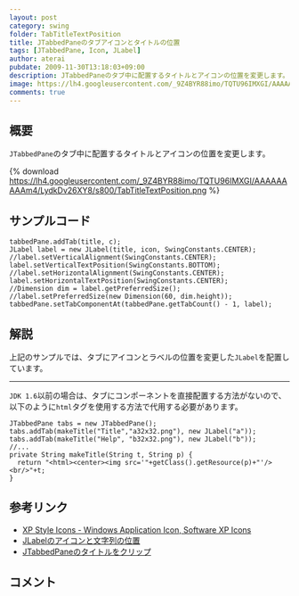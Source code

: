 ```yaml
---
layout: post
category: swing
folder: TabTitleTextPosition
title: JTabbedPaneのタブアイコンとタイトルの位置
tags: [JTabbedPane, Icon, JLabel]
author: aterai
pubdate: 2009-11-30T13:18:03+09:00
description: JTabbedPaneのタブ中に配置するタイトルとアイコンの位置を変更します。
image: https://lh4.googleusercontent.com/_9Z4BYR88imo/TQTU96IMXGI/AAAAAAAAAm4/LydkDv26XY8/s800/TabTitleTextPosition.png
comments: true
---
```

## 概要
`JTabbedPane`のタブ中に配置するタイトルとアイコンの位置を変更します。

{% download https://lh4.googleusercontent.com/_9Z4BYR88imo/TQTU96IMXGI/AAAAAAAAAm4/LydkDv26XY8/s800/TabTitleTextPosition.png %}

## サンプルコード
<pre class="prettyprint"><code>tabbedPane.addTab(title, c);
JLabel label = new JLabel(title, icon, SwingConstants.CENTER);
//label.setVerticalAlignment(SwingConstants.CENTER);
label.setVerticalTextPosition(SwingConstants.BOTTOM);
//label.setHorizontalAlignment(SwingConstants.CENTER);
label.setHorizontalTextPosition(SwingConstants.CENTER);
//Dimension dim = label.getPreferredSize();
//label.setPreferredSize(new Dimension(60, dim.height));
tabbedPane.setTabComponentAt(tabbedPane.getTabCount() - 1, label);
</code></pre>

## 解説
上記のサンプルでは、タブにアイコンとラベルの位置を変更した`JLabel`を配置しています。

- - - -
`JDK 1.6`以前の場合は、タブにコンポーネントを直接配置する方法がないので、以下のように`html`タグを使用する方法で代用する必要があります。

<pre class="prettyprint"><code>JTabbedPane tabs = new JTabbedPane();
tabs.addTab(makeTitle("Title","a32x32.png"), new JLabel("a"));
tabs.addTab(makeTitle("Help", "b32x32.png"), new JLabel("b"));
//...
private String makeTitle(String t, String p) {
  return "&lt;html&gt;&lt;center&gt;&lt;img src='"+getClass().getResource(p)+"'/&gt;&lt;br/&gt;"+t;
}
</code></pre>

## 参考リンク
- [XP Style Icons - Windows Application Icon, Software XP Icons](http://www.icongalore.com/)
- [JLabelのアイコンと文字列の位置](http://ateraimemo.com/Swing/TextPositionAndAlignment.html)
- [JTabbedPaneのタイトルをクリップ](http://ateraimemo.com/Swing/ClippedTabLabel.html)

<!-- dummy comment line for breaking list -->

## コメント
